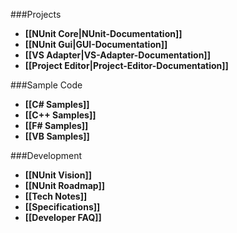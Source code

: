 ###Projects

* **[[NUnit Core|NUnit-Documentation]]**
* **[[NUnit Gui|GUI-Documentation]]**
* **[[VS Adapter|VS-Adapter-Documentation]]**
* **[[Project Editor|Project-Editor-Documentation]]**

###Sample Code
  * **[[C# Samples]]**
  * **[[C++ Samples]]**
  * **[[F# Samples]]**
  * **[[VB Samples]]**

###Development

 * **[[NUnit Vision]]**
 * **[[NUnit Roadmap]]**
 * **[[Tech Notes]]**
 * **[[Specifications]]**
 * **[[Developer FAQ]]**
